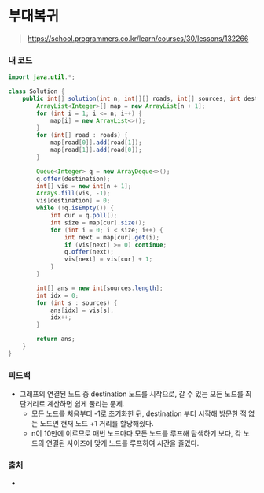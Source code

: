 # 부대복귀

> https://school.programmers.co.kr/learn/courses/30/lessons/132266

### 내 코드

```java
import java.util.*;

class Solution {
    public int[] solution(int n, int[][] roads, int[] sources, int destination) {
        ArrayList<Integer>[] map = new ArrayList[n + 1];
        for (int i = 1; i <= n; i++) {
            map[i] = new ArrayList<>();
        }
        for (int[] road : roads) {
            map[road[0]].add(road[1]);
            map[road[1]].add(road[0]);
        }

        Queue<Integer> q = new ArrayDeque<>();
        q.offer(destination);
        int[] vis = new int[n + 1];
        Arrays.fill(vis, -1);
        vis[destination] = 0;
        while (!q.isEmpty()) {
            int cur = q.poll();
            int size = map[cur].size();
            for (int i = 0; i < size; i++) {
                int next = map[cur].get(i);
                if (vis[next] >= 0) continue;
                q.offer(next);
                vis[next] = vis[cur] + 1;
            }
        }

        int[] ans = new int[sources.length];
        int idx = 0;
        for (int s : sources) {
            ans[idx] = vis[s];
            idx++;
        }

        return ans;
    }
}
```

### 피드백

- 그래프의 연결된 노드 중 destination 노드를 시작으로, 갈 수 있는 모든 노드를 최단거리로 계산하면 쉽게 풀리는 문제.
    - 모든 노드를 처음부터 -1로 초기화한 뒤, destination 부터 시작해 방문한 적 없는 노드면 현재 노드 +1 거리를 할당해줬다.
    - n이 10만에 이르므로 매번 노드마다 모든 노드를 루프해 탐색하기 보다, 각 노드의 연결된 사이즈에 맞게 노드를 루프하여 시간을 줄였다.

### 출처

- 